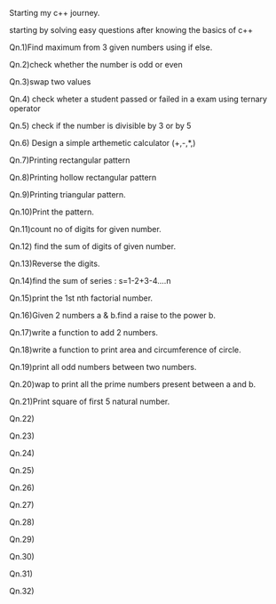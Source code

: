 Starting my c++ journey.

starting by solving easy questions after knowing the basics of c++

Qn.1)Find maximum from 3 given numbers using if else.

Qn.2)check whether the number is odd or even

Qn.3)swap two values

Qn.4) check wheter a student passed or failed in a exam using ternary operator

Qn.5) check if the number is divisible by 3 or by 5

Qn.6) Design a simple arthemetic calculator (+,-,*,\)

Qn.7)Printing rectangular pattern

Qn.8)Printing  hollow rectangular pattern

Qn.9)Printing  triangular pattern.

Qn.10)Print the pattern.

Qn.11)count no of digits for given number.

Qn.12) find the sum of digits of given number.

Qn.13)Reverse the digits.

Qn.14)find the sum of series : s=1-2+3-4....n

Qn.15)print the 1st nth factorial number.

Qn.16)Given 2 numbers a & b.find a raise to the power b.

Qn.17)write a function to add 2 numbers.

Qn.18)write a function to print area and circumference of circle.

Qn.19)print all odd numbers between two numbers.

Qn.20)wap to print all the prime numbers present between a and b.

Qn.21)Print square of first 5 natural number.

Qn.22)

Qn.23)

Qn.24)

Qn.25)

Qn.26)

Qn.27)

Qn.28)

Qn.29)

Qn.30)

Qn.31)

Qn.32)

